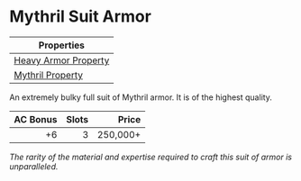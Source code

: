 # Mythril Suit Armor

| Properties                                                                   |
| ---------------------------------------------------------------------------- |
| [Heavy Armor Property](../../Armor%20Properties/Heavy%20Armor%20Property.md) |
| [Mythril Property](../../Material%20Properties/Mythril%20Property.md)        |

An extremely bulky full suit of Mythril armor. It is of the highest quality.

| AC Bonus | Slots |    Price |
| -------: | ----: | -------: |
|       +6 |     3 | 250,000+ |

*The rarity of the material and expertise required to craft this suit of armor is unparalleled.*
